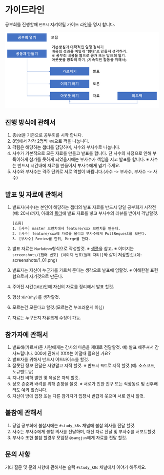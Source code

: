 # 가이드라인

공부회를 진행할때 `반드시` 지켜야될 가이드 라인을 명시 합니다.

![](./screenshots/guideline_01.png)

## 진행 방식에 관해서

1. 총`8명`을 기준으로 공부회를 시작 합니다.
2. 8명에서 각각 2명씩 `4팀`으로 짝을 나눕니다.
3. 각팀은 해당하는 챕터를 담당하며, 사수와 부사수로 나눕니다.
4. 사수가 기본적으로 모든 자료를 만들고 발표를 합니다. 단 사수의 사정으로 인해 부득이하게 참가를 못하게 되었을시에는 부사수가 책임을 지고 발표를 합니다.
※ 사수는 반드시 시간내에 자료를 만들어서 부사수에게 넘겨 주세요.
5. 사수와 부사수는 격주 단위로 서로 역할이 바뀝니다.(사수 -> 부사수, 부사수 -> 사수)

## 발표 및 자료에 관해서

1. 발표자(사수)는 본인이 해당하는 챕터의 발표 자료를 반드시 당일 공부회가 시작전(예: 20시)까지, 아래의 [폴더](./k8s)에 발표 자료를 넣고 부사수의 레뷰를 받아서 격납할것.
    ```
    [흐름]
    1. [사수] master 브런치에서 feature/xxx 브런치를 만든다.
    2. [사수] feature/xxx에 자료를 올리고 부사수에게 PullRequest를 보낸다.
    3. [부사수] Review를 한뒤, Merge를 한다.
    ```

2. 발표 자료는 `Markdown`형식으로 작성할것.
※ [샘플](./k8s/sample.md)을 참고.
※ 이미지는 `screenshots/{챕터 번호}_{이미지 번호(둘째 자리)}`와 같이 저장할것.(예: screenshots/1_01.png)
3. 발표자는 자신이 누군가를 가르쳐 준다는 생각으로 발표에 임할것.
※ 이해한걸 표현함으로써 자기것으로 만든다.
4. 주어진 시간(`10분`)안에 자신의 자료를 정리해서 발표 할것.
5. 항상 `왜?(Why)`를 생각할것.
6. 모르는건 모른다고 할것.(모르는건 부끄러운게 아님)
7. 자료는 누구든지 자유롭게 수정이 가능.

## 참가자에 관해서

1. 발표해(가르쳐)준 사람에게는 감사의 마음을 제대로 전달할것.
예) 발표 해주셔서 감사드립니다. 000에 관해서 XXX는 어떨때 필요한 가요?
2. 발표자를 위해서 반드시 어드바이스를 할것.
3. 잘못된 정보 전달은 사양말고 지적 할것.
※ 반드시 `팩트`로 지적 할것.(예: 소스코드, 도큐멘트등)
4. 지나친 비하 발언 및 욕설은 자제 할것.
5. 상호 존중과 배려를 위해 존칭을 쓸것.
※ 서로가 친한 친구 또는 직장동료 및 선후배라도 예외 없습니다.
6. 자신이 방에 입장 또는 다른 참가자가 입장시 반갑게 웃으며 서로 인사 할것.

## 불참에 관해서

1. 당일 공부회에 불참시에는 `#study_k8s` 채널에 불참 의사를 전달 할것.
2. 사수는 부사수에게 불참 의사를 전달하며, 대신 자료 전달 및 부사수를 서포트할것.
3. 부사수 또한 불참 할경우 모임장 `@sangjun`에게 자료를 전달 할것.

## 문의 사항

기타 질문 및 문의 사항에 관해서는 슬랙 `#study_k8s` 채널에서 이야기 해주세요.
